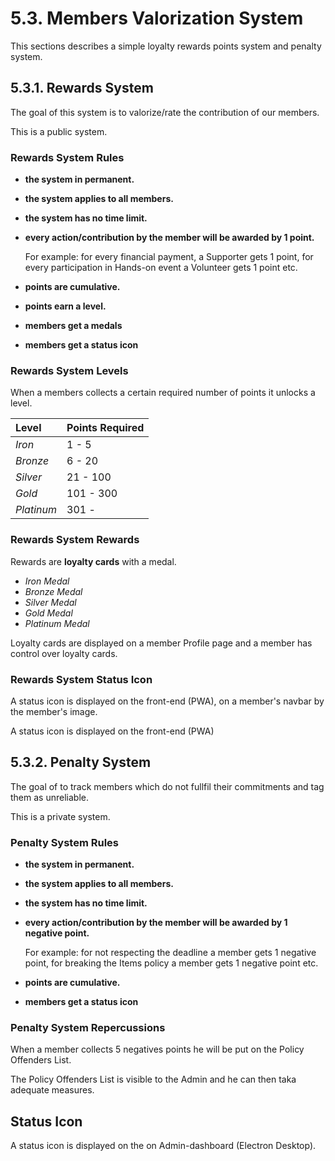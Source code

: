 # 5.3. Members Valorization System

This sections describes a simple loyalty rewards points system and penalty system.

## 5.3.1. Rewards System

The goal of this system is to valorize/rate the contribution of our members.

This is a public system.

### Rewards System Rules

* **the system in permanent.**
* **the system applies to all members.**
* **the system has no time limit.**
* **every action/contribution by the member will be awarded by 1 point.**

  For example: for every financial payment, a Supporter gets 1 point, for every participation in Hands-on event a Volunteer gets 1 point etc.

* **points are cumulative.**
* **points earn a level.**
* **members get a medals**
* **members get a status icon**

### Rewards System Levels

When a members collects a certain required number of points it unlocks a level.

| Level | Points Required |
| :--- | :--- |
| _Iron_ | 1 - 5 |
| _Bronze_ | 6 - 20 |
| _Silver_ | 21 - 100 |
| _Gold_ | 101 - 300 |
| _Platinum_ | 301 - |

### Rewards System Rewards

Rewards are **loyalty cards** with a medal.

* _Iron Medal_
* _Bronze Medal_
* _Silver Medal_
* _Gold Medal_
* _Platinum Medal_

Loyalty cards are displayed on a member Profile page and a member has control over loyalty cards.

### Rewards System Status Icon

A status icon is displayed on the front-end \(PWA\), on a member's navbar by the member's image.

A status icon is displayed on the front-end \(PWA\)

## 5.3.2. Penalty System

The goal of to track members which do not fullfil their commitments and tag them as unreliable.

This is a private system.

### Penalty System Rules

* **the system in permanent.**
* **the system applies to all members.**
* **the system has no time limit.**
* **every action/contribution by the member will be awarded by 1 negative point.**

  For example: for not respecting the deadline a member gets 1 negative point, for breaking the Items policy a member gets 1 negative point etc.

* **points are cumulative.**
* **members get a status icon**

### Penalty System Repercussions

When a member collects 5 negatives points he will be put on the Policy Offenders List.

The Policy Offenders List is visible to the Admin and he can then taka adequate measures.

## Status Icon

A status icon is displayed on the on Admin-dashboard \(Electron Desktop\).

